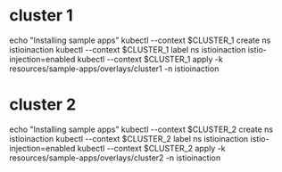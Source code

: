 

# cluster 1
echo "Installing sample apps"
kubectl --context $CLUSTER_1 create ns istioinaction
kubectl --context $CLUSTER_1 label ns istioinaction istio-injection=enabled
kubectl --context $CLUSTER_1 apply -k resources/sample-apps/overlays/cluster1 -n istioinaction

# cluster 2


echo "Installing sample apps"
kubectl --context $CLUSTER_2 create ns istioinaction
kubectl --context $CLUSTER_2 label ns istioinaction istio-injection=enabled
kubectl --context $CLUSTER_2 apply -k resources/sample-apps/overlays/cluster2 -n istioinaction